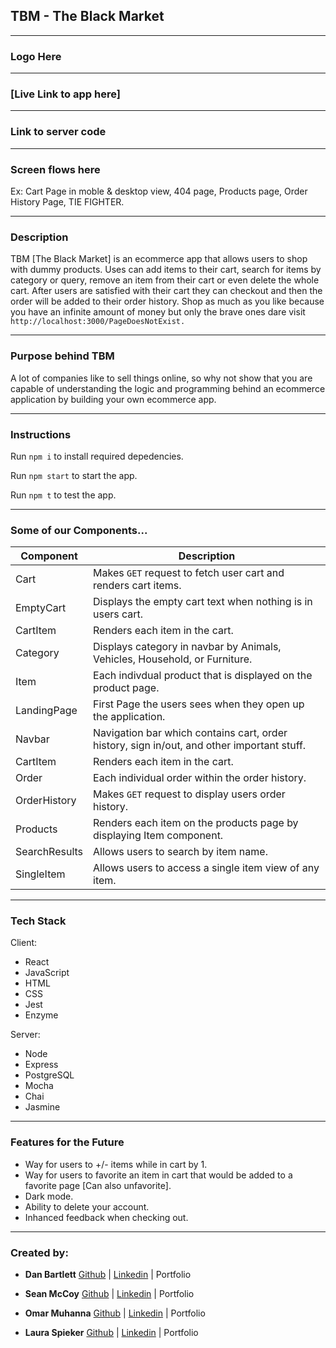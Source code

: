 

## TBM - The Black Market

-------------------------------------------------------------------------------------------------------------------

### Logo Here

-------------------------------------------------------------------------------------------------------------------

### [Live Link to app here]

-------------------------------------------------------------------------------------------------------------------

### Link to server code

-------------------------------------------------------------------------------------------------------------------



### Screen flows here

Ex: Cart Page in moble & desktop view, 404 page, Products page, Order History Page, TIE FIGHTER.

-------------------------------------------------------------------------------------------------------------------


### Description

TBM [The Black Market] is an ecommerce app that allows users to shop with dummy products. Uses can add items to their cart, search for items by category or query, remove an item from their cart or even delete the whole cart. After users are satisfied with their cart they can checkout and then the order will be added to their order history. Shop as much as you like because you have an infinite amount of money but only the brave ones dare visit `http://localhost:3000/PageDoesNotExist.`

-------------------------------------------------------------------------------------------------------------------

### Purpose behind TBM

A lot of companies like to sell things online, so why not show that you are capable of understanding the logic and programming behind an ecommerce application by building your own ecommerce app.

-------------------------------------------------------------------------------------------------------------------


### Instructions

Run `npm i` to install required depedencies.

Run `npm start` to start the app.

Run `npm t` to test the app.

-------------------------------------------------------------------------------------------------------------------


### Some of our Components...

| Component  | Description |
| ------------- | ------------- |
| Cart          |  Makes `GET` request to fetch user cart and renders cart items.  |
| EmptyCart     |  Displays the empty cart text when nothing is in users cart.     |
| CartItem     |   Renders each item in the cart.     |
| Category     |   Displays category in navbar by Animals, Vehicles, Household, or Furniture.     |
| Item     |   Each indivdual product that is displayed on the product page.     |
| LandingPage     |   First Page the users sees when they open up the application.     |
| Navbar     |   Navigation bar which contains cart, order history, sign in/out, and other important stuff.     |
| CartItem     |   Renders each item in the cart.     |
| Order     |   Each individual order within the order history.     |
| OrderHistory     |   Makes `GET` request to display users order history.     |
| Products     |   Renders each item on the products page by displaying Item component.     |
| SearchResults     |   Allows users to search by item name.     |
| SingleItem     |  Allows users to access a single item view of any item.    |




-------------------------------------------------------------------------------------------------------------------


### Tech Stack

Client:

* React
* JavaScript
* HTML
* CSS
* Jest
* Enzyme

Server:

* Node
* Express
* PostgreSQL
* Mocha
* Chai
* Jasmine

-------------------------------------------------------------------------------------------------------------------


### Features for the Future
 * Way for users to +/- items while in cart by 1.
 * Way for users to favorite an item in cart that would be added to a favorite page [Can also unfavorite].
 * Dark mode.
 * Ability to delete your account.
 * Inhanced feedback when checking out.

------------------------------------------------------------------------------------------------------------------

### Created by:

* **Dan Bartlett** [Github](https://github.com/danbart909 "Github title") |  [Linkedin](https://www.linkedin.com/in/dan-bartlett-1b1a191a4/ "Linkedin title") | Portfolio

* **Sean McCoy** [Github](https://github.com/shmccoy "Github title") | [Linkedin](https://www.linkedin.com/in/seanhmccoy/ "Linkedin title") | Portfolio

* **Omar Muhanna** [Github](https://github.com/OmarMutd "Github title") | [Linkedin](https://www.linkedin.com/in/omar-muhanna-profile/ "Linkedin title") | Portfolio

* **Laura Spieker** [Github](https://github.com/ljspiek "Github title") | [Linkedin](https://www.linkedin.com/in/laura-spieker-minneapolis/ "Linkedin title") | Portfolio

